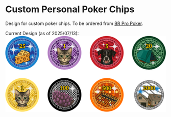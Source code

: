 # Custom Personal Poker Chips

Design for custom poker chips. To be ordered from [BR Pro Poker](https://brpropoker.com/collections/custom-chips/products/copy-of-custom-39mm-1-5-inch-chips-standard-casino-chip-size).

Current Design (as of 2025/07/13):
![Poker Chips](houser-chips.png)